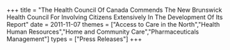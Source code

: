 +++
title = "The Health Council Of Canada Commends The New Brunswick Health Council For Involving Citizens Extensively In The Development Of Its Report"
date = 2011-11-07
themes = ["Access to Care in the North","Health Human Resources","Home and Community Care","Pharmaceuticals Management"]
types = ["Press Releases"]
+++

